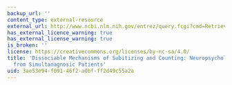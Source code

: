 ```yaml
---
backup_url: ''
content_type: external-resource
external_url: http://www.ncbi.nlm.nih.gov/entrez/query.fcgi?cmd=Retrieve&db=PubMed&dopt=Citation&list_uids=7964531
has_external_licence_warning: true
has_external_license_warning: true
is_broken: ''
license: https://creativecommons.org/licenses/by-nc-sa/4.0/
title: 'Dissociable Mechanisms of Subitizing and Counting: Neuropsychological Evidence
  from Simultanagnosic Patients'
uid: 3ae53e94-f091-46f2-a0bf-ff2d49c55a2a
---
```

